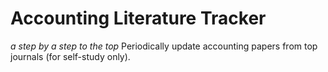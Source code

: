 # Accounting Literature Tracker
*a step by a step to the top*
Periodically update accounting papers from top journals (for self-study only).
